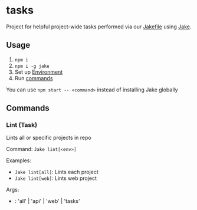 # tasks

Project for helpful project-wide tasks performed via our [Jakefile](./Jakefile.js) using [Jake](https://jakejs.com/).

## Usage

1. `npm i`
2. `npm i -g jake`
3. Set up [Environment](#Environment)
4. Run [commands](#Commands)

You can use `npm start -- <command>` instead of installing Jake globally

## Commands

### Lint (Task)

Lints all or specific projects in repo

Command: `Jake lint[<env>]`

Examples: 
  - `Jake lint[all]`: Lints each project
  - `Jake lint[web]`: Lints web project

Args:
 - <env>: 'all' | 'api' | 'web' | 'tasks'
